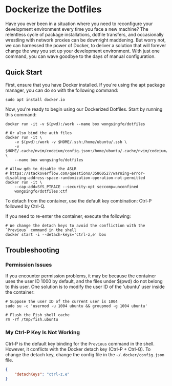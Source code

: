 # Dockerize the Dotfiles

Have you ever been in a situation where you need to reconfigure your
development environment every time you face a new machine? The relentless cycle
of package installations, dotfile transfers, and occasionally wrestling with
network proxies can be downright maddening. But worry not, we can harnessed the
power of Docker, to deliver a solution that will forever change the way you set
up your development environment. With just one command, you can wave goodbye to
the days of manual configuration.

## Quick Start

First, ensure that you have Docker installed. If you're using the apt package
manager, you can do so with the following command:

```
sudo apt install docker.io
```

Now, you're ready to begin using our Dockerized Dotfiles. Start by running this
command:

```
docker run -it -v $(pwd):/work --name box wongsingfo/dotfiles

# Or also bind the auth files
docker run -it \
    -v $(pwd):/work -v $HOME/.ssh:/home/ubuntu/.ssh \
    -v $HOME/.cache/nvim/codeium/config.json:/home/ubuntu/.cache/nvim/codeium/config.json \
    --name box wongsingfo/dotfiles

# Allow gdb to disable the ASLR
# https://stackoverflow.com/questions/35860527/warning-error-disabling-address-space-randomization-operation-not-permitted
docker run -it \
    --cap-add=SYS_PTRACE --security-opt seccomp=unconfined
    wongsingfo/dotfiles:ctf
```

To detach from the container, use the default key combination: Ctrl-P followed
by Ctrl-Q.

If you need to re-enter the container, execute the following:

```
# We change the detach keys to avoid the confliction with the `Previous` command in the shell
docker start -i --detach-keys='ctrl-z,e' box
```

## Troubleshooting

### Permission Issues

If you encounter permission problems, it may be because the container uses the
user ID 1000 by default, and the files under $(pwd) do not belong to this user.
One solution is to modify the user ID of the 'ubuntu' user inside the
container:

```
# Suppose the user ID of the current user is 1004
sudo su -c 'usermod -u 1004 ubuntu && groupmod -g 1004 ubuntu'

# Flush the Fish shell cache
rm -rf /tmp/fish.ubuntu
```

### My Ctrl-P Key Is Not Working

Ctrl-P is the default key binding for the `Previous` command in the shell.
However, it conflicts with the Docker detach key (Ctrl-P + Ctrl-Q). To change
the detach key, change the config file in the `~/.docker/config.json` file.

```json
{
    "detachKeys": "ctrl-z,e"
}
```
